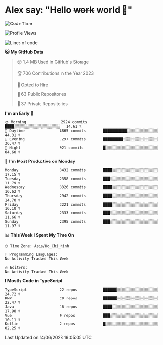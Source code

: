 # Alex say: "Hello ~~work~~ world 🐾"

<!--START_SECTION:waka-->
![Code Time](http://img.shields.io/badge/Code%20Time-839%20hrs%205%20mins-blue)

![Profile Views](http://img.shields.io/badge/Profile%20Views-2-blue)

![Lines of code](https://img.shields.io/badge/From%20Hello%20World%20I%27ve%20Written-41.0%20million%20lines%20of%20code-blue)

**🐱 My GitHub Data** 

> 📦 1.4 MB Used in GitHub's Storage 
 > 
> 🏆 706 Contributions in the Year 2023
 > 
> 💼 Opted to Hire
 > 
> 📜 63 Public Repositories 
 > 
> 🔑 37 Private Repositories 
 > 
**I'm an Early 🐤** 

```text
🌞 Morning                2924 commits        ████░░░░░░░░░░░░░░░░░░░░░   14.61 % 
🌆 Daytime                8865 commits        ███████████░░░░░░░░░░░░░░   44.31 % 
🌃 Evening                7297 commits        █████████░░░░░░░░░░░░░░░░   36.47 % 
🌙 Night                  921 commits         █░░░░░░░░░░░░░░░░░░░░░░░░   04.60 % 
```
📅 **I'm Most Productive on Monday** 

```text
Monday                   3432 commits        ████░░░░░░░░░░░░░░░░░░░░░   17.15 % 
Tuesday                  2358 commits        ███░░░░░░░░░░░░░░░░░░░░░░   11.79 % 
Wednesday                3326 commits        ████░░░░░░░░░░░░░░░░░░░░░   16.62 % 
Thursday                 2942 commits        ████░░░░░░░░░░░░░░░░░░░░░   14.70 % 
Friday                   3221 commits        ████░░░░░░░░░░░░░░░░░░░░░   16.10 % 
Saturday                 2333 commits        ███░░░░░░░░░░░░░░░░░░░░░░   11.66 % 
Sunday                   2395 commits        ███░░░░░░░░░░░░░░░░░░░░░░   11.97 % 
```


📊 **This Week I Spent My Time On** 

```text
🕑︎ Time Zone: Asia/Ho_Chi_Minh

💬 Programming Languages: 
No Activity Tracked This Week

🔥 Editors: 
No Activity Tracked This Week
```

**I Mostly Code in TypeScript** 

```text
TypeScript               22 repos            ██████░░░░░░░░░░░░░░░░░░░   24.72 % 
PHP                      20 repos            ██████░░░░░░░░░░░░░░░░░░░   22.47 % 
Java                     16 repos            ████░░░░░░░░░░░░░░░░░░░░░   17.98 % 
Vue                      9 repos             ███░░░░░░░░░░░░░░░░░░░░░░   10.11 % 
Kotlin                   2 repos             █░░░░░░░░░░░░░░░░░░░░░░░░   02.25 % 
```




 Last Updated on 14/06/2023 19:05:05 UTC
<!--END_SECTION:waka-->
